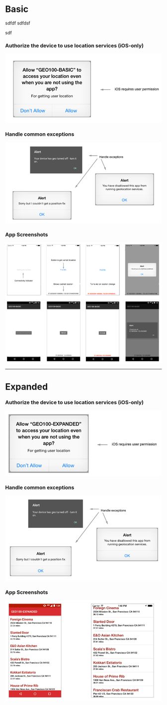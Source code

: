 # Basic
sdfdf
sdfdsf


sdf


### Authorize the device to use location services (iOS-only)
![](assets/basic_auth.png)

### Handle common exceptions
![](assets/basic_exceptions.png)

### App Screenshots
![](assets/basic_screens.png)

---

# Expanded

### Authorize the device to use location services (iOS-only)
![](assets/expanded_auth.png)

### Handle common exceptions
![](assets/expanded_exceptions.png)

### App Screenshots
![](assets/expanded_screens.png)